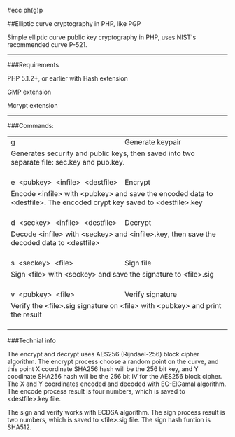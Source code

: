 #ecc ph(g)p

##Elliptic curve cryptography in PHP, like PGP

Simple elliptic curve public key cryptography in PHP, uses NIST's recommended curve P-521.

---

###Requirements

PHP 5.1.2+, or earlier with Hash extension

GMP extension

Mcrypt extension

---

###Commands:





<table border="0" cellspacing="0" cellpadding="3">
<tr>
<td>g</td>
<td>Generate keypair</td>
</tr>
<tr>
<td colspan="2">Generates security and public keys, then saved into two separate file: sec.key and pub.key.<br/><br/></td>
</tr>
<tr>
<td width="1%" nowrap>e&nbsp;&nbsp;&lt;pubkey&gt;&nbsp;&nbsp;&lt;infile&gt;&nbsp;&nbsp;&lt;destfile&gt;</td>
<td>Encrypt</td>
</tr>
<tr>
<td colspan="2">Encode &lt;infile&gt; with &lt;pubkey&gt; and save the encoded data to &lt;destfile&gt;. The encoded crypt key saved to &lt;destfile&gt;.key<br/><br/></td>
</tr>
<tr>
<td>d&nbsp;&nbsp;&lt;seckey&gt;&nbsp;&nbsp;&lt;infile&gt;&nbsp;&nbsp;&lt;destfile&gt;</td>
<td>Decrypt</td>
</tr>
<tr>
<td colspan="2">Decode &lt;infile&gt; with &lt;seckey&gt; and &lt;infile&gt;.key, then save the decoded data to &lt;destfile&gt;<br/><br/></td>
</tr>
<td>s&nbsp;&nbsp;&lt;seckey&gt;&nbsp;&nbsp;&lt;file&gt;</td>
<td>Sign file</td>
</tr>
<tr>
<td colspan="2">Sign &lt;file&gt; with &lt;seckey&gt; and save the signature to &lt;file&gt;.sig<br/><br/></td>
</tr>
<tr>
<td>v&nbsp;&nbsp;&lt;pubkey&gt;&nbsp;&nbsp;&lt;file&gt;</td>
<td>Verify signature</td>
</tr>
<tr>
<td colspan="2">Verify the &lt;file&gt;.sig signature on &lt;file&gt; with &lt;pubkey&gt; and print the result<br/><br/></td>
</tr>
</table>






###Technial info

The encrypt and decrypt uses AES256 (Rijndael-256) block cipher algorithm. The encrypt process choose a random point on the curve, and this point X coordinate SHA256 hash will be the 256 bit key, and Y coodinate SHA256 hash will be the 256 bit IV for the AES256 block cipher. The X and Y coordinates encoded and decoded with EC-ElGamal algorithm. The encode process result is four numbers, which is saved to &lt;destfile&gt;.key file.

The sign and verify works with ECDSA algorithm. The sign process result is two numbers, which is saved to &lt;file&gt;.sig file. The sign hash funtion is SHA512.
